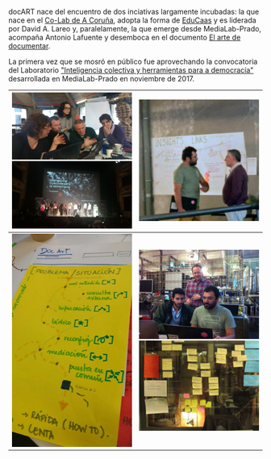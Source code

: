 docART nace del encuentro de dos inciativas  largamente incubadas: la que nace en el [Co-Lab de A Coruña](http://colab.coruna.gal/es/), adopta la forma de [EduCaas](https://educaas.github.io/#services) y es liderada por David A. Lareo y, paralelamente, la que emerge desde MediaLab-Prado, acompaña Antonio Lafuente y desemboca en el documento [El arte de documentar](https://www.academia.edu/33809850/El_arte_de_documentar).

La primera vez que se mosró en público fue aprovechando la convocatoria del Laboratorio ["Inteligencia colectiva y herramientas para a democracía"](http://medialab-prado.es/article/collective-intelligence-for-democracy-2017) desarrollada en MediaLab-Prado en noviembre de 2017.

| ![](/assets/photo_2017-11-14_07-50-18.jpg)![](/assets/photo_2017-11-17_14-06-21.jpg) | ![](/assets/photo_2017-11-17_09-36-09.jpg) |
| :--- | :--- |
| ![](/assets/photo_2017-11-09_10-14-40.jpg) | ![](/assets/photo_2017-11-16_17-41-13.jpg)![](/assets/photo_2017-12-12_09-17-58.jpg) |



